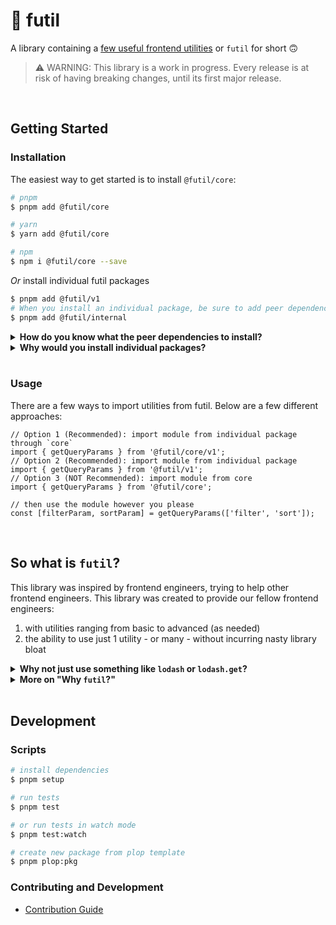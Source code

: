 # 🧰 futil

A library containing a <ins>few useful frontend utilities</ins> or `futil` for
short 🙃

> ⚠️ WARNING: This library is a work in progress. Every release is at risk of
> having breaking changes, until its first major release.

<br />

## Getting Started

### Installation

The easiest way to get started is to install `@futil/core`:

```bash
# pnpm
$ pnpm add @futil/core

# yarn
$ yarn add @futil/core

# npm
$ npm i @futil/core --save
```

_Or_ install individual futil packages

```bash
$ pnpm add @futil/v1
# When you install an individual package, be sure to add peer dependencies yourself
$ pnpm add @futil/internal
```

<details>
<summary><b>How do you know what the peer dependencies to install?</b></summary>
After installing the package, let's say <code>@futil/v1</code>, read the output of the install command or feel free to check the <code>package.json</code> of the package you installed by going into <code>node_modules/@futil/v1/package.json</code>.
</details>

<details>
<summary><b>Why would you install individual packages?</b></summary>

<b>Possibility 1: Version Pinning.</b> <br /> If you want to lock your project
into a certain version of <code>@futil/v1</code>, but keep everything else from
<code>@futil/core</code> up to date, you can pin <code>@futil/v1</code> to a
certain version. For example, here's how you'd go about doing that: <br />

<pre>
$ pnpm add @futil/core@latest && pnpm add @futil/v1@0.0.2

// then your package.json will look like:

{ "dependencies": { "@futil/v1": "0.0.2", "@futil/core": "latest" } }

</pre>
<br />
<b>Possibility 2: Unnecessary Modules.</b>
<br />
You just don't care for the rest of futil and only want a single
package's utilities.
</details>

<br />

### Usage

There are a few ways to import utilities from futil. Below are a few different
approaches:

```tsx
// Option 1 (Recommended): import module from individual package through `core`
import { getQueryParams } from '@futil/core/v1';
// Option 2 (Recommended): import module from individual package
import { getQueryParams } from '@futil/v1';
// Option 3 (NOT Recommended): import module from core
import { getQueryParams } from '@futil/core';

// then use the module however you please
const [filterParam, sortParam] = getQueryParams(['filter', 'sort']);
```

<br />

## So what is `futil`?

This library was inspired by frontend engineers, trying to help other frontend
engineers. This library was created to provide our fellow frontend engineers:

1. with utilities ranging from basic to advanced (as needed)
2. the ability to use just 1 utility - or many - without incurring nasty library
   bloat

<details>
<summary><b>Why not just use something like <code>lodash</code> or <code>lodash.get</code>?</b></summary>
While Lodash is an amazing library, it provides different kinds of helpers. Lodash
simply serves a different purpose. Futil doesn't offer common JS
utilities that help to shorten and optimize code. Futil provides
<i>frontend</i> utilities that don't really exist in an existing popular library.
</details>

<details>
<summary><b>More on "Why <code>futil</code>?"</b></summary>
We are a small group of frontend engineers that have worked on large-scale
projects, in high-growth startups or enterprise orgs... and have just repeatedly created
the same utilities for each team.
<br />
<br />
Essentially, we just got tired of doing it over and over... and over.

</details>

<br />

## Development

### Scripts

```bash
# install dependencies
$ pnpm setup

# run tests
$ pnpm test

# or run tests in watch mode
$ pnpm test:watch

# create new package from plop template
$ pnpm plop:pkg
```

### Contributing and Development

- [Contribution Guide](https://github.com/bigwoof91/frontend-utils/blob/main/CONTRIBUTING.md)
